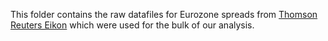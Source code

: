 This folder contains the raw datafiles for Eurozone spreads from [Thomson Reuters Eikon](https://eikon.thomsonreuters.com/index.html) which were used for the bulk of our analysis.
